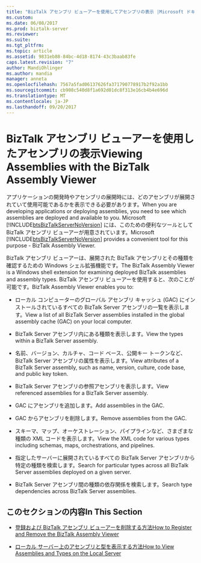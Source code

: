 ```yaml
---
title: "BizTalk アセンブリ ビューアーを使用してアセンブリの表示 |Microsoft ドキュメント"
ms.custom: 
ms.date: 06/08/2017
ms.prod: biztalk-server
ms.reviewer: 
ms.suite: 
ms.tgt_pltfrm: 
ms.topic: article
ms.assetid: 9831eb88-84bc-4d18-8174-43c3baab83fe
caps.latest.revision: "7"
author: MandiOhlinger
ms.author: mandia
manager: anneta
ms.openlocfilehash: 7567a5fad06137626fa371790778917b2f92a1bb
ms.sourcegitcommit: cb908c540d8f1a692d01dc8f313e16cb4b4e696d
ms.translationtype: MT
ms.contentlocale: ja-JP
ms.lasthandoff: 09/20/2017
---
```

# <a name="viewing-assemblies-with-the-biztalk-assembly-viewer"></a><span data-ttu-id="4f767-102">BizTalk アセンブリ ビューアーを使用したアセンブリの表示</span><span class="sxs-lookup"><span data-stu-id="4f767-102">Viewing Assemblies with the BizTalk Assembly Viewer</span></span>
<span data-ttu-id="4f767-103">アプリケーションの開発時やアセンブリの展開時には、どのアセンブリが展開されていて使用可能であるかを表示できる必要があります。</span><span class="sxs-lookup"><span data-stu-id="4f767-103">When you are developing applications or deploying assemblies, you need to see which assemblies are deployed and available to you.</span></span> <span data-ttu-id="4f767-104">Microsoft [!INCLUDE[btsBizTalkServerNoVersion](../includes/btsbiztalkservernoversion-md.md)] には、このための便利なツールとして BizTalk アセンブリ ビューアーが用意されています。</span><span class="sxs-lookup"><span data-stu-id="4f767-104">Microsoft [!INCLUDE[btsBizTalkServerNoVersion](../includes/btsbiztalkservernoversion-md.md)] provides a convenient tool for this purpose - BizTalk Assembly Viewer.</span></span>  
  
 <span data-ttu-id="4f767-105">BizTalk アセンブリ ビューアーは、展開された BizTalk アセンブリとその種類を確認するための Windows シェル拡張機能です。</span><span class="sxs-lookup"><span data-stu-id="4f767-105">The BizTalk Assembly Viewer is a Windows shell extension for examining deployed BizTalk assemblies and assembly types.</span></span> <span data-ttu-id="4f767-106">BizTalk アセンブリ ビューアーを使用すると、次のことが可能です。</span><span class="sxs-lookup"><span data-stu-id="4f767-106">BizTalk Assembly Viewer enables you to:</span></span>  
  
-   <span data-ttu-id="4f767-107">ローカル コンピューターのグローバル アセンブリ キャッシュ (GAC) にインストールされているすべての BizTalk Server アセンブリの一覧を表示します。</span><span class="sxs-lookup"><span data-stu-id="4f767-107">View a list of all BizTalk Server assemblies installed in the global assembly cache (GAC) on your local computer.</span></span>  
  
-   <span data-ttu-id="4f767-108">BizTalk Server アセンブリ内にある種類を表示します。</span><span class="sxs-lookup"><span data-stu-id="4f767-108">View the types within a BizTalk Server assembly.</span></span>  
  
-   <span data-ttu-id="4f767-109">名前、バージョン、カルチャ、コード ベース、公開キー トークンなど、BizTalk Server アセンブリの属性を表示します。</span><span class="sxs-lookup"><span data-stu-id="4f767-109">View attributes of a BizTalk Server assembly, such as name, version, culture, code base, and public key token.</span></span>  
  
-   <span data-ttu-id="4f767-110">BizTalk Server アセンブリの参照アセンブリを表示します。</span><span class="sxs-lookup"><span data-stu-id="4f767-110">View referenced assemblies for a BizTalk Server assembly.</span></span>  
  
-   <span data-ttu-id="4f767-111">GAC にアセンブリを追加します。</span><span class="sxs-lookup"><span data-stu-id="4f767-111">Add assemblies in the GAC.</span></span>  
  
-   <span data-ttu-id="4f767-112">GAC からアセンブリを削除します。</span><span class="sxs-lookup"><span data-stu-id="4f767-112">Remove assemblies from the GAC.</span></span>  
  
-   <span data-ttu-id="4f767-113">スキーマ、マップ、オーケストレーション、パイプラインなど、さまざまな種類の XML コードを表示します。</span><span class="sxs-lookup"><span data-stu-id="4f767-113">View the XML code for various types including schemas, maps, orchestrations, and pipelines.</span></span>  
  
-   <span data-ttu-id="4f767-114">指定したサーバーに展開されているすべての BizTalk Server アセンブリから特定の種類を検索します。</span><span class="sxs-lookup"><span data-stu-id="4f767-114">Search for particular types across all BizTalk Server assemblies deployed on a given server.</span></span>  
  
-   <span data-ttu-id="4f767-115">BizTalk Server アセンブリ間の種類の依存関係を検索します。</span><span class="sxs-lookup"><span data-stu-id="4f767-115">Search type dependencies across BizTalk Server assemblies.</span></span>  
  
## <a name="in-this-section"></a><span data-ttu-id="4f767-116">このセクションの内容</span><span class="sxs-lookup"><span data-stu-id="4f767-116">In This Section</span></span>  
  
-   [<span data-ttu-id="4f767-117">登録および BizTalk アセンブリ ビューアーを削除する方法</span><span class="sxs-lookup"><span data-stu-id="4f767-117">How to Register and Remove the BizTalk Assembly Viewer</span></span>](../core/how-to-register-and-remove-the-biztalk-assembly-viewer.md)  
  
-   [<span data-ttu-id="4f767-118">ローカル サーバー上のアセンブリと型を表示する方法</span><span class="sxs-lookup"><span data-stu-id="4f767-118">How to View Assemblies and Types on the Local Server</span></span>](../core/how-to-view-assemblies-and-types-on-the-local-server.md)